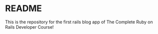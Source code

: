 # README

This is the repository for the first rails blog app of The Complete Ruby on Rails Developer Course!